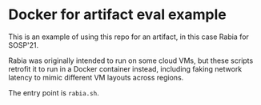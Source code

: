 # Docker for artifact eval example

This is an example of using this repo for an artifact, in this case Rabia for SOSP'21.

Rabia was originally intended to run on some cloud VMs, but these scripts retrofit it to run in a Docker container instead,
including faking network latency to mimic different VM layouts across regions.

The entry point is `rabia.sh`.
